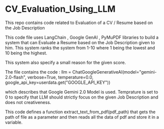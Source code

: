 # CV_Evaluation_Using_LLM
This repo contains code related to Evaluation of a CV / Resume based on the Job Description

This code file uses LangChain , Google GenAI ,  PyMuPDF libraries to build a system that can Evaluate a Resume based on the Job Description given to him. This system ranks the system from 1-10 where 1 being the lowest and 10 being the highest.

This system also specify a small reason for the given score.

The file contains the code :
llm = ChatGoogleGenerativeAI(model="gemini-2.0-flash",
                             verbose=True,
                             temperature=0.0,
                             google_api_key=userdata.get("GOOGLE_API_KEY"))

which describes that Google Gemini 2.0 Model is used. Temprature is set to 0 to specify that LLM should strictly focus on the given Job Description and does not creativeness.

This code defines a function extract_text_from_pdf(pdf_path) that gets the path of file as a parameter and then reads all the data of pdf and store it in a variable.


